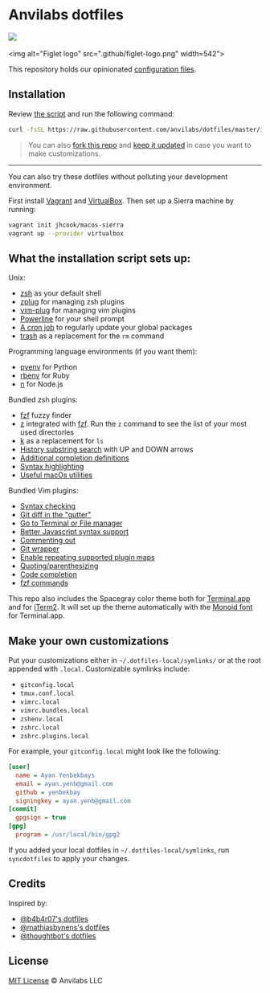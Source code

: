 # Anvilabs dotfiles

![](https://img.shields.io/badge/platform-osx-lightgrey.svg)

<img alt="Figlet logo" src=".github/figlet-logo.png" width=542">

This repository holds our opinionated [configuration files](https://en.wikipedia.org/wiki/Configuration_file).

## Installation

Review [the script](https://raw.githubusercontent.com/anvilabs/dotfiles/master/install.sh) and run the following command:
```bash
curl -fsSL https://raw.githubusercontent.com/anvilabs/dotfiles/master/install.sh | sh
```

> You can also [fork this repo](https://github.com/anvilabs/dotfiles#fork-destination-box) and [keep it updated](http://robots.thoughtbot.com/keeping-a-github-fork-updated) in case you want to make customizations.

---

You can also try these dotfiles without polluting your development environment.

First install [Vagrant](https://www.vagrantup.com/docs/installation/) and [VirtualBox](https://www.virtualbox.org/wiki/Downloads). Then set up a Sierra machine by running:

```bash
vagrant init jhcook/macos-sierra
vagrant up --provider virtualbox
```

## What the installation script sets up:

Unix:
- [zsh](http://www.zsh.org/) as your default shell
- [zplug](https://github.com/zplug/zplug) for managing zsh plugins
- [vim-plug](https://github.com/junegunn/vim-plug) for managing vim plugins
- [Powerline](https://github.com/banga/powerline-shell) for your shell prompt
- [A cron job](https://raw.githubusercontent.com/anvilabs/dotfiles/master/update.sh) to regularly update your global packages
- [trash](http://hasseg.org/trash/) as a replacement for the `rm` command

Programming language environments (if you want them):

- [pyenv](https://github.com/yyuu/pyenv) for Python
- [rbenv](https://github.com/rbenv/rbenv) for Ruby
- [n](https://github.com/tj/n) for Node.js

Bundled zsh plugins:
- [fzf](https://github.com/junegunn/fzf) fuzzy finder
- [z](https://github.com/rupa/z) integrated with [fzf](https://github.com/junegunn/fzf). Run the `z` command to see the list of your most used directories
- [k](https://github.com/supercrabtree/k) as a replacement for `ls`
- [History substring search](https://github.com/zsh-users/zsh-history-substring-search) with UP and DOWN arrows
- [Additional completion definitions](https://github.com/zsh-users/zsh-completions)
- [Syntax highlighting](https://github.com/zsh-users/zsh-syntax-highlighting)
- [Useful macOs utilities](https://github.com/robbyrussell/oh-my-zsh/tree/master/plugins/osx)

Bundled Vim plugins:
- [Syntax checking](https://github.com/scrooloose/syntastic)
- [Git diff in the "gutter"](https://github.com/airblade/vim-gitgutter)
- [Go to Terminal or File manager](https://github.com/justinmk/vim-gtfo)
- [Better Javascript syntax support](https://github.com/pangloss/vim-javascript)
- [Commenting out](https://github.com/tomtom/tcomment_vim)
- [Git wrapper](https://github.com/tpope/vim-fugitive)
- [Enable repeating supported plugin maps](https://github.com/tpope/vim-repeat)
- [Quoting/parenthesizing](https://github.com/tpope/vim-surround)
- [Code completion](https://github.com/Valloric/YouCompleteMe)
- [fzf commands](https://github.com/junegunn/fzf.vim)

This repo also includes the Spacegray color theme both for [Terminal.app](https://github.com/wtanna/Spacegray-OSX-Terminal-Theme) and for [iTerm2](https://github.com/christianbundy/spacegrey-iterm). It will set up the theme automatically with the [Monoid font](https://larsenwork.com/monoid/) for Terminal.app.

## Make your own customizations

Put your customizations either in `~/.dotfiles-local/symlinks/` or at the root appended with `.local`. Customizable symlinks include:

- `gitconfig.local`
- `tmux.conf.local`
- `vimrc.local`
- `vimrc.bundles.local`
- `zshenv.local`
- `zshrc.local`
- `zshrc.plugins.local`

For example, your `gitconfig.local` might look like the following:

```ini
[user]
  name = Ayan Yenbekbays
  email = ayan.yenb@gmail.com
  github = yenbekbay
  signingkey = ayan.yenb@gmail.com
[commit]
  gpgsign = true
[gpg]
  program = /usr/local/bin/gpg2
```

If you added your local dotfiles in `~/.dotfiles-local/symlinks`, run `syncdotfiles` to apply your changes.

## Credits

Inspired by:

- [@b4b4r07's dotfiles](https://github.com/b4b4r07/dotfiles)
- [@mathiasbynens's dotfiles](https://github.com/mathiasbynens/dotfiles)
- [@thoughtbot's dotfiles](https://github.com/thoughtbot/dotfiles)

## License

[MIT License](./LICENSE) © Anvilabs LLC
